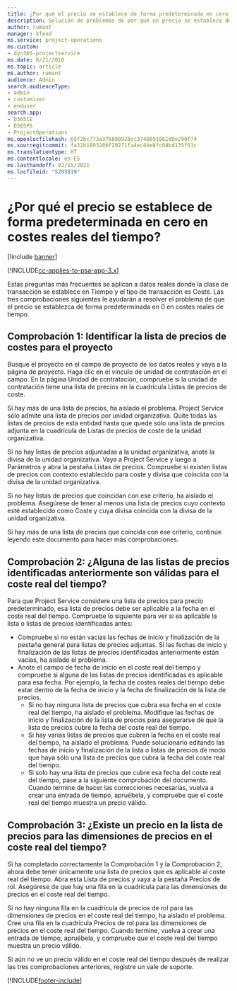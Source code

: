 ```yaml
---
title: ¿Por qué el precio se establece de forma predeterminada en cero en costes reales del tiempo?
description: Solución de problemas de por qué un precio se establece de forma predeterminada en cero en costes reales del tiempo.
author: rumant
manager: kfend
ms.service: project-operations
ms.custom:
- dyn365-projectservice
ms.date: 8/21/2018
ms.topic: article
ms.author: rumant
audience: Admin
search.audienceType:
- admin
- customizer
- enduser
search.app:
- D365CE
- D365PS
- ProjectOperations
ms.openlocfilehash: 65f2bc773a376800928cc3746691061d8e290f74
ms.sourcegitcommit: fa32b1893286f20271fa4ec4be8fc68bd135f53c
ms.translationtype: HT
ms.contentlocale: es-ES
ms.lasthandoff: 02/15/2021
ms.locfileid: "5285819"
---
```

# <a name="why-is-the-price-defaulting-to-zero-on-time-cost-actuals"></a>¿Por qué el precio se establece de forma predeterminada en cero en costes reales del tiempo?

[!include [banner](../includes/psa-now-project-operations.md)]

[!INCLUDE[cc-applies-to-psa-app-3.x](../includes/cc-applies-to-psa-app-3x.md)]

Estas preguntas más frecuentes se aplican a datos reales donde la clase de transacción se establece en Tiempo y el tipo de transacción es Coste. Las tres comprobaciones siguientes le ayudarán a resolver el problema de que el precio se establezca de forma predeterminada en 0 en costes reales de tiempo.
 
## <a name="check-1-identify-the-cost-price-list-for-the-project"></a>Comprobación 1: Identificar la lista de precios de costes para el proyecto

Busque el proyecto en el campo de proyecto de los datos reales y vaya a la página de proyecto. Haga clic en el vínculo de unidad de contratación en el campo. En la página Unidad de contratación, compruebe si la unidad de contratación tiene una lista de precios en la cuadrícula Listas de precios de coste.

Si hay más de una lista de precios, ha aislado el problema. Project Service sólo admite una lista de precios por unidad organizativa. Quite todas las listas de precios de esta entidad hasta que quede sólo una lista de precios adjunta en la cuadrícula de Listas de precios de coste de la unidad organizativa.

Si no hay listas de precios adjuntadas a la unidad organizativa, anote la divisa de la unidad organizativa. Vaya a Project Service y luego a Parámetros y abra la pestaña Listas de precios. Compruebe si existen listas de precios con contexto establecido para coste y divisa que coincida con la divisa de la unidad organizativa.
 
Si no hay listas de precios que coincidan con ese criterio, ha aislado el problema. Asegúrese de tener al menos una lista de precios cuyo contexto esté establecido como Coste y cuya divisa coincida con la divisa de la unidad organizativa.

Si hay más de una lista de precios que coincida con ese criterio, continúe leyendo este documento para hacer más comprobaciones.

## <a name="check-2-are-any-of-the-price-lists-identified-above-valid-for-the-specific-date-of-the-time-cost-actual"></a>Comprobación 2: ¿Alguna de las listas de precios identificadas anteriormente son válidas para el coste real del tiempo?

Para que Project Service considere una lista de precios para precio predeterminado, esa lista de precios debe ser aplicable a la fecha en el coste real del tiempo. Compruebe lo siguiente para ver si es aplicable la lista o listas de precios identificadas antes:

- Compruebe si no están vacías las fechas de inicio y finalización de la pestaña general para listas de precios adjuntas. Si las fechas de inicio y finalización de las listas de precios identificadas anteriormente están vacías, ha aislado el problema. 
- Anote el campo de fecha de inicio en el coste real del tiempo y compruebe si alguna de las listas de precios identificadas es aplicable para esa fecha. Por ejemplo, la fecha de costes reales del tiempo debe estar dentro de la fecha de inicio y la fecha de finalización de la lista de precios. 
    - Si no hay ninguna lista de precios que cubra esa fecha en el coste real del tiempo, ha aislado el problema. Modifique las fechas de inicio y finalización de la lista de precios para asegurarse de que la lista de precios cubre la fecha del coste real del tiempo. 
    - Si hay varias listas de precios que cubren la fecha en el coste real del tiempo, ha aislado el problema. Puede solucionarlo editando las fechas de inicio y finalización de la lista o listas de precios de modo que haya sólo una lista de precios que cubra la fecha del coste real del tiempo. 
    - Si solo hay una lista de precios que cubre esa fecha del coste real del tiempo, pase a la siguiente comprobación del documento.
Cuando termine de hacer las correcciones necesarias, vuelva a crear una entrada de tiempo, apruébela, y compruebe que el coste real del tiempo muestra un precio válido.

## <a name="check-3-is-there-a-price-in-the-price-list-for-the-pricing-dimensions-on-the-time-cost-actual"></a>Comprobación 3: ¿Existe un precio en la lista de precios para las dimensiones de precios en el coste real del tiempo?

Si ha completado correctamente la Comprobación 1 y la Comprobación 2, ahora debe tener únicamente una lista de precios que es aplicable al coste real del tiempo. Abra esta Lista de precios y vaya a la pestaña Precios de rol. Asegúrese de que hay una fila en la cuadrícula para las dimensiones de precios en el coste real del tiempo.

Si no hay ninguna fila en la cuadrícula de precios de rol para las dimensiones de precios en el coste real del tiempo, ha aislado el problema. Cree una fila en la cuadrícula Precios de rol para las dimensiones de precios en el coste real del tiempo. Cuando termine, vuelva a crear una entrada de tiempo, apruébela, y compruebe que el coste real del tiempo muestra un precio válido.
 
Si aún no ve un precio válido en el coste real del tiempo después de realizar las tres comprobaciones anteriores, registre un vale de soporte.





[!INCLUDE[footer-include](../includes/footer-banner.md)]